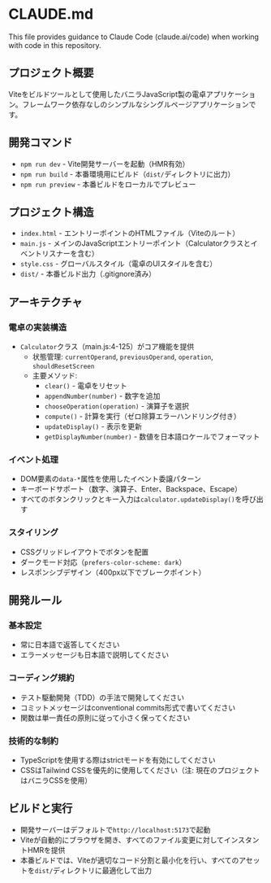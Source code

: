 # CLAUDE.md

This file provides guidance to Claude Code (claude.ai/code) when working with code in this repository.

## プロジェクト概要

Viteをビルドツールとして使用したバニラJavaScript製の電卓アプリケーション。フレームワーク依存なしのシンプルなシングルページアプリケーションです。

## 開発コマンド

- `npm run dev` - Vite開発サーバーを起動（HMR有効）
- `npm run build` - 本番環境用にビルド（`dist/`ディレクトリに出力）
- `npm run preview` - 本番ビルドをローカルでプレビュー

## プロジェクト構造

- `index.html` - エントリーポイントのHTMLファイル（Viteのルート）
- `main.js` - メインのJavaScriptエントリーポイント（Calculatorクラスとイベントリスナーを含む）
- `style.css` - グローバルスタイル（電卓のUIスタイルを含む）
- `dist/` - 本番ビルド出力（.gitignore済み）

## アーキテクチャ

### 電卓の実装構造

- `Calculator`クラス（main.js:4-125）がコア機能を提供
  - 状態管理: `currentOperand`, `previousOperand`, `operation`, `shouldResetScreen`
  - 主要メソッド:
    - `clear()` - 電卓をリセット
    - `appendNumber(number)` - 数字を追加
    - `chooseOperation(operation)` - 演算子を選択
    - `compute()` - 計算を実行（ゼロ除算エラーハンドリング付き）
    - `updateDisplay()` - 表示を更新
    - `getDisplayNumber(number)` - 数値を日本語ロケールでフォーマット

### イベント処理

- DOM要素の`data-*`属性を使用したイベント委譲パターン
- キーボードサポート（数字、演算子、Enter、Backspace、Escape）
- すべてのボタンクリックとキー入力は`calculator.updateDisplay()`を呼び出す

### スタイリング

- CSSグリッドレイアウトでボタンを配置
- ダークモード対応（`prefers-color-scheme: dark`）
- レスポンシブデザイン（400px以下でブレークポイント）

## 開発ルール

### 基本設定

- 常に日本語で返答してください
- エラーメッセージも日本語で説明してください

### コーディング規約

- テスト駆動開発（TDD）の手法で開発してください
- コミットメッセージはconventional commits形式で書いてください
- 関数は単一責任の原則に従って小さく保ってください

### 技術的な制約

- TypeScriptを使用する際はstrictモードを有効にしてください
- CSSはTailwind CSSを優先的に使用してください（注: 現在のプロジェクトはバニラCSSを使用）

## ビルドと実行

- 開発サーバーはデフォルトで`http://localhost:5173`で起動
- Viteが自動的にブラウザを開き、すべてのファイル変更に対してインスタントHMRを提供
- 本番ビルドでは、Viteが適切なコード分割と最小化を行い、すべてのアセットを`dist/`ディレクトリに最適化して出力
